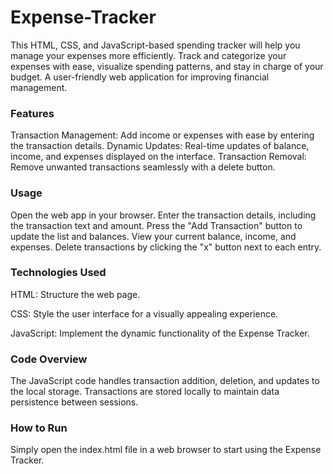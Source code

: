 # Expense-Tracker
This HTML, CSS, and JavaScript-based spending tracker will help you manage your expenses more efficiently. Track and categorize your expenses with ease, visualize spending patterns, and stay in charge of your budget. A user-friendly web application for improving financial management.

 <h3> Features </h3>

Transaction Management: Add income or expenses with ease by entering the transaction details.
Dynamic Updates: Real-time updates of balance, income, and expenses displayed on the interface.
Transaction Removal: Remove unwanted transactions seamlessly with a delete button.


<h3> Usage </h3>

Open the web app in your browser.
Enter the transaction details, including the transaction text and amount.
Press the "Add Transaction" button to update the list and balances.
View your current balance, income, and expenses.
Delete transactions by clicking the "x" button next to each entry.


<h3> Technologies Used </h3>

HTML: Structure the web page.

CSS: Style the user interface for a visually appealing experience.

JavaScript: Implement the dynamic functionality of the Expense Tracker.


<h3> Code Overview </h3>

The JavaScript code handles transaction addition, deletion, and updates to the local storage.
Transactions are stored locally to maintain data persistence between sessions.

<h3> How to Run </h3>

Simply open the index.html file in a web browser to start using the Expense Tracker.


